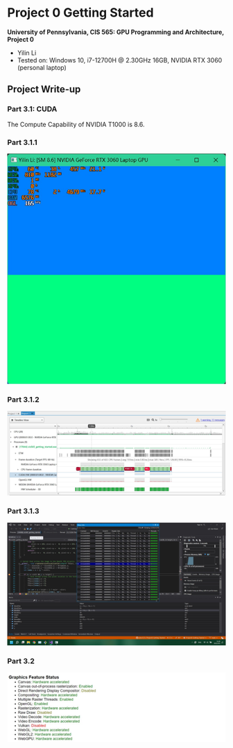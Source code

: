 Project 0 Getting Started
====================

**University of Pennsylvania, CIS 565: GPU Programming and Architecture, Project 0**

* Yilin Li
* Tested on: Windows 10, i7-12700H @ 2.30GHz 16GB, NVIDIA RTX 3060  (personal laptop)

## Project Write-up

### Part 3.1: CUDA

The Compute Capability of NVIDIA T1000 is 8.6. 

### Part 3.1.1 
![](images/3.1.1.jpg)


### Part 3.1.2
![](images/3.1.2.jpg)

### Part 3.1.3
![](images/3.1.3.jpg)

### Part 3.2 
![](images/3.2.jpg)
